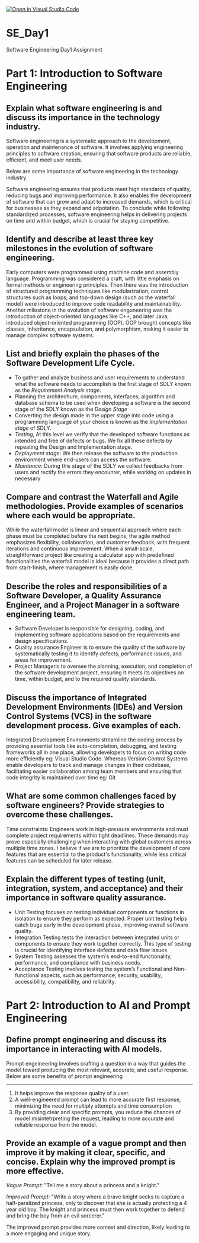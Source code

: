 [![Open in Visual Studio Code](https://classroom.github.com/assets/open-in-vscode-2e0aaae1b6195c2367325f4f02e2d04e9abb55f0b24a779b69b11b9e10269abc.svg)](https://classroom.github.com/online_ide?assignment_repo_id=15541818&assignment_repo_type=AssignmentRepo)
# SE_Day1
Software Engineering Day1 Assignment

# Part 1: Introduction to Software Engineering

Explain what software engineering is and discuss its importance in the technology industry.
-
Software engineering is a systematic approach to the development, operation and maintenance of software. It involves applying engineering principles to software creation, ensuring that software products are reliable, efficient, and meet user needs.

Below are some importance of software engineering in the technology industry

Software engineering ensures that products meet high standards of quality, reducing bugs and improving performance. It also enables the development of software that can grow and adapt to increased demands, which is critical for businesses as they expand and adpotation. To conclude while following standardized processes, software engineering helps in delivering projects on time and within budget, which is crucial for staying competitive.


Identify and describe at least three key milestones in the evolution of software engineering.
-
Early computers were programmed using machine code and assembly language. Programming was considered a craft, with little emphasis on formal methods or engineering principles. Then there was the introduction of structured programming techniques like modularization, control structures such as loops, and top-down design (such as the waterfall model) were introduced to improve code readability and maintainability. Another milestone in the evolution of software enguneering was the introduction of object-oriented languages like C++, and later Java, introduced object-oriented programming (OOP). OOP brought concepts like classes, inheritance, encapsulation, and polymorphism, making it easier to manage complex software systems.

List and briefly explain the phases of the Software Development Life Cycle.
-
* To gather and analyze business and user requirements to understand what the software needs to accomplish is the first stage of SDLY known as the *Requirement Analysis stage*.
* Planning the architechure, components, interfaces, algorithm and database schema to be used when developing a software is the second stage of the SDLY known as the *Design Stage*
* Converting the design made in the upper stage into code using a programming language of your choice is known as the *Implementation stage* of SDLY.
* *Testing*, At this level we verify that the developed software functions as intended and free of defects or bugs. We fix all these defects by repeating the Design and Implementation stage.
* *Deployment stage*: We then release the software to the production environment where end-users can access the software.
* *Maintance*: During this stage of the SDLY we collect feedbacks from users and rectify the errors they encounter, while working on updates in necessary 


Compare and contrast the Waterfall and Agile methodologies. Provide examples of scenarios where each would be appropriate.
-
While the waterfall model is linear and sequential approach where each phase must be completed before the next begins, the agile method emphasizes flexibility, collaboration, and customer feedback, with frequent iterations and continuous improvement. When a small-scale, straightforward project like creating a calculator app with predefined functionalities the waterfall model is ideal because it provides a direct path from start-finish, where management is easily done.

Describe the roles and responsibilities of a Software Developer, a Quality Assurance Engineer, and a Project Manager in a software engineering team.
-
* Software Developer is responsible for designing, coding, and implementing software applications based on the requirements and design specifications.
* Quality assurance Engineer is to ensure the quality of the software by systematically testing it to identify defects, performance issues, and areas for improvement.
* Project Manageris to oversee the planning, execution, and completion of the software development project, ensuring it meets its objectives on time, within budget, and to the required quality standards.

Discuss the importance of Integrated Development Environments (IDEs) and Version Control Systems (VCS) in the software development process. Give examples of each.
-
Integrated Development Environments streamline the coding process by providing essential tools like auto-completion, debugging, and testing frameworks all in one place, allowing developers to focus on writing code more efficiently eg: Visual Studio Code. Whereas Version Control Systems enable developers to track and manage changes in their codebase, facilitating easier collaboration among team members and ensuring that code integrity is maintained over time eg: Git


What are some common challenges faced by software engineers? Provide strategies to overcome these challenges.
-
Time constraints: Engineers work in high-pressure environments and must complete project requirements within tight deadlines. These demands may prove especially challenging when interacting with global customers across multiple time zones. I believe if we are to prioritize the development of core features that are essential to the product's functionality, while less critical features can be scheduled for later release.

Explain the different types of testing (unit, integration, system, and acceptance) and their importance in software quality assurance.
-
* Unit Testing focuses on testing individual components or functions in isolation to ensure they perform as expected. Proper unit testing helps catch bugs early in the development phase, improving overall software quality.
* Integration Testing tests the interaction between integrated units or components to ensure they work together correctly. This type of testing is crucial for identifying interface defects and data flow issues
* System Testing assesses the system's end-to-end functionality, performance, and compliance with business needs.
* Acceptance Testing involves testing the system’s Functional and Non-functional aspects, such as performance, security, usability, accessibility, compatibility, and reliability.

# Part 2: Introduction to AI and Prompt Engineering


Define prompt engineering and discuss its importance in interacting with AI models.
-
Prompt engeineering involves crafting a question in a way that guides the model toward producing the most relevant, accurate, and useful response.
Below are some benefits of prompt engineering
_____________________________________________
1. It helps improve the response quality of a user.
2. A well-engineered prompt can lead to more accurate first response, minimizing the need for multiply attempts and time consumption
3. By providing clear and specific prompts, you reduce the chances of model misintetrpreting the request, leading to more accurate and reliable response from the model.


Provide an example of a vague prompt and then improve it by making it clear, specific, and concise. Explain why the improved prompt is more effective.
-
*Vague Prompt:* "Tell me a story about a princess and a knight."

*Improved Prompt:* "Write a story where a brave knight seeks to capture a half-paralized princess, only to discover that she is actually protecting a 4 year old boy. The knight and princess must then work together to defend and bring the boy from an evil sorcerer."

The improved prompt provides more context and direction, likely leading to a more engaging and unique story.
